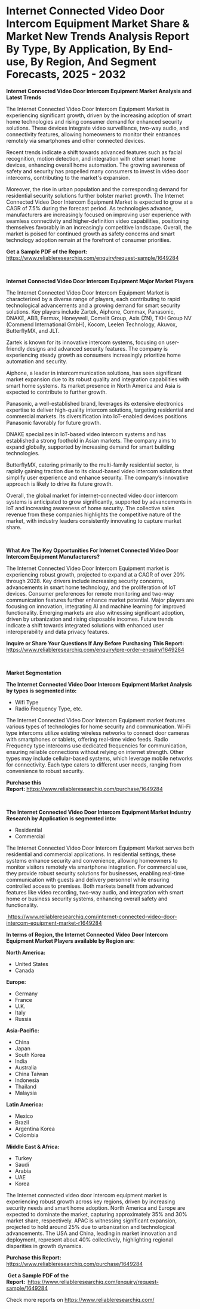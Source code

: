 <p><h1>Internet Connected Video Door Intercom Equipment Market Share & Market New Trends Analysis Report By Type, By Application, By End-use, By Region, And Segment Forecasts, 2025 - 2032</h1></p><p><strong>Internet Connected Video Door Intercom Equipment Market Analysis and Latest Trends</strong></p>
<p><p>The Internet Connected Video Door Intercom Equipment Market is experiencing significant growth, driven by the increasing adoption of smart home technologies and rising consumer demand for enhanced security solutions. These devices integrate video surveillance, two-way audio, and connectivity features, allowing homeowners to monitor their entrances remotely via smartphones and other connected devices. </p><p>Recent trends indicate a shift towards advanced features such as facial recognition, motion detection, and integration with other smart home devices, enhancing overall home automation. The growing awareness of safety and security has propelled many consumers to invest in video door intercoms, contributing to the market's expansion. </p><p>Moreover, the rise in urban population and the corresponding demand for residential security solutions further bolster market growth. The Internet Connected Video Door Intercom Equipment Market is expected to grow at a CAGR of 7.5% during the forecast period. As technologies advance, manufacturers are increasingly focused on improving user experience with seamless connectivity and higher-definition video capabilities, positioning themselves favorably in an increasingly competitive landscape. Overall, the market is poised for continued growth as safety concerns and smart technology adoption remain at the forefront of consumer priorities.</p></p>
<p><strong>Get a Sample PDF of the Report:&nbsp;</strong> <a href="https://www.reliableresearchiq.com/enquiry/request-sample/1649284?utm_campaign=2739&utm_medium=2&utm_source=Github&utm_content=ia&utm_term=26032025&utm_id=internet-connected-video-door-intercom-equipment">https://www.reliableresearchiq.com/enquiry/request-sample/1649284</a></p>
<p>&nbsp;</p>
<p><strong>Internet Connected Video Door Intercom Equipment Major Market Players</strong></p>
<p><p>The Internet Connected Video Door Intercom Equipment Market is characterized by a diverse range of players, each contributing to rapid technological advancements and a growing demand for smart security solutions. Key players include Zartek, Aiphone, Commax, Panasonic, DNAKE, ABB, Fermax, Honeywell, Comelit Group, Axis (ZN), TKH Group NV (Commend International GmbH), Kocom, Leelen Technology, Akuvox, ButterflyMX, and JLT.</p><p>Zartek is known for its innovative intercom systems, focusing on user-friendly designs and advanced security features. The company is experiencing steady growth as consumers increasingly prioritize home automation and security.</p><p>Aiphone, a leader in intercommunication solutions, has seen significant market expansion due to its robust quality and integration capabilities with smart home systems. Its market presence in North America and Asia is expected to contribute to further growth.</p><p>Panasonic, a well-established brand, leverages its extensive electronics expertise to deliver high-quality intercom solutions, targeting residential and commercial markets. Its diversification into IoT-enabled devices positions Panasonic favorably for future growth.</p><p>DNAKE specializes in IoT-based video intercom systems and has established a strong foothold in Asian markets. The company aims to expand globally, supported by increasing demand for smart building technologies.</p><p>ButterflyMX, catering primarily to the multi-family residential sector, is rapidly gaining traction due to its cloud-based video intercom solutions that simplify user experience and enhance security. The company’s innovative approach is likely to drive its future growth.</p><p>Overall, the global market for internet-connected video door intercom systems is anticipated to grow significantly, supported by advancements in IoT and increasing awareness of home security. The collective sales revenue from these companies highlights the competitive nature of the market, with industry leaders consistently innovating to capture market share.</p></p>
<p>&nbsp;</p>
<p><strong>What Are The Key Opportunities For Internet Connected Video Door Intercom Equipment Manufacturers?</strong></p>
<p><p>The Internet Connected Video Door Intercom Equipment market is experiencing robust growth, projected to expand at a CAGR of over 20% through 2028. Key drivers include increasing security concerns, advancements in smart home technology, and the proliferation of IoT devices. Consumer preferences for remote monitoring and two-way communication features further enhance market potential. Major players are focusing on innovation, integrating AI and machine learning for improved functionality. Emerging markets are also witnessing significant adoption, driven by urbanization and rising disposable incomes. Future trends indicate a shift towards integrated solutions with enhanced user interoperability and data privacy features.</p></p>
<p><strong>Inquire or Share Your Questions If Any Before Purchasing This Report:</strong> <a href="https://www.reliableresearchiq.com/enquiry/pre-order-enquiry/1649284?utm_campaign=2739&utm_medium=2&utm_source=Github&utm_content=ia&utm_term=26032025&utm_id=internet-connected-video-door-intercom-equipment">https://www.reliableresearchiq.com/enquiry/pre-order-enquiry/1649284</a></p>
<p>&nbsp;</p>
<p><strong>Market Segmentation</strong></p>
<p><strong>The Internet Connected Video Door Intercom Equipment Market Analysis by types is segmented into:</strong></p>
<p><ul><li>Wifi Type</li><li>Radio Frequency Type, etc.</li></ul></p>
<p><p>The Internet Connected Video Door Intercom Equipment market features various types of technologies for home security and communication. Wi-Fi type intercoms utilize existing wireless networks to connect door cameras with smartphones or tablets, offering real-time video feeds. Radio Frequency type intercoms use dedicated frequencies for communication, ensuring reliable connections without relying on internet strength. Other types may include cellular-based systems, which leverage mobile networks for connectivity. Each type caters to different user needs, ranging from convenience to robust security.</p></p>
<p><strong>Purchase this Report:&nbsp;</strong><a href="https://www.reliableresearchiq.com/purchase/1649284?utm_campaign=2739&utm_medium=2&utm_source=Github&utm_content=ia&utm_term=26032025&utm_id=internet-connected-video-door-intercom-equipment">https://www.reliableresearchiq.com/purchase/1649284</a></p>
<p>&nbsp;</p>
<p><strong>The Internet Connected Video Door Intercom Equipment Market Industry Research by Application is segmented into:</strong></p>
<p><ul><li>Residential</li><li>Commercial</li></ul></p>
<p><p>The Internet Connected Video Door Intercom Equipment Market serves both residential and commercial applications. In residential settings, these systems enhance security and convenience, allowing homeowners to monitor visitors remotely via smartphone integration. For commercial use, they provide robust security solutions for businesses, enabling real-time communication with guests and delivery personnel while ensuring controlled access to premises. Both markets benefit from advanced features like video recording, two-way audio, and integration with smart home or business security systems, enhancing overall safety and functionality.</p></p>
<p><a href="https://www.reliableresearchiq.com/internet-connected-video-door-intercom-equipment-market-r1649284?utm_campaign=2739&utm_medium=2&utm_source=Github&utm_content=ia&utm_term=26032025&utm_id=internet-connected-video-door-intercom-equipment">&nbsp;https://www.reliableresearchiq.com/internet-connected-video-door-intercom-equipment-market-r1649284</a></p>
<p><strong>In terms of Region, the Internet Connected Video Door Intercom Equipment Market Players available by Region are:</strong></p>
<p>
    <p> <strong> North America: </strong>
        <ul>
            <li>United States</li>
            <li>Canada</li>
        </ul>
        </p> 
    <p> <strong> Europe: </strong>
        <ul>
            <li>Germany</li>
            <li>France</li>
            <li>U.K.</li>
            <li>Italy</li>
            <li>Russia</li>
        </ul>
        </p> 
    <p> <strong> Asia-Pacific: </strong>
        <ul>
            <li>China</li>
            <li>Japan</li>
            <li>South Korea</li>
            <li>India</li>
            <li>Australia</li>
            <li>China Taiwan</li>
            <li>Indonesia</li>
            <li>Thailand</li>
            <li>Malaysia</li>
        </ul>
        </p> 
    <p> <strong> Latin America: </strong>
        <ul>
            <li>Mexico</li>
            <li>Brazil</li>
            <li>Argentina Korea</li>
            <li>Colombia</li>
        </ul>
        </p> 
    <p> <strong> Middle East & Africa: </strong>
        <ul>
            <li>Turkey</li>
            <li>Saudi</li>
            <li>Arabia</li>
            <li>UAE</li>
            <li>Korea</li>
        </ul>
    </p>
    </p>
<p><p>The Internet connected video door intercom equipment market is experiencing robust growth across key regions, driven by increasing security needs and smart home adoption. North America and Europe are expected to dominate the market, capturing approximately 35% and 30% market share, respectively. APAC is witnessing significant expansion, projected to hold around 25% due to urbanization and technological advancements. The USA and China, leading in market innovation and deployment, represent about 40% collectively, highlighting regional disparities in growth dynamics.</p></p>
<p><strong>Purchase this Report: </strong><a href="https://www.reliableresearchiq.com/purchase/1649284?utm_campaign=2739&utm_medium=2&utm_source=Github&utm_content=ia&utm_term=26032025&utm_id=internet-connected-video-door-intercom-equipment">https://www.reliableresearchiq.com/purchase/1649284</a></p>
<p>&nbsp;<strong>Get a Sample PDF of the Report:&nbsp;&nbsp;</strong><a href="https://www.reliableresearchiq.com/enquiry/request-sample/1649284?utm_campaign=2739&utm_medium=2&utm_source=Github&utm_content=ia&utm_term=26032025&utm_id=internet-connected-video-door-intercom-equipment">https://www.reliableresearchiq.com/enquiry/request-sample/1649284</a></p>
<p><strong></strong></p>
<p>Check more reports on <a href="https://www.reliableresearchiq.com/?utm_campaign=2739&utm_medium=2&utm_source=Github&utm_content=ia&utm_term=26032025&utm_id=internet-connected-video-door-intercom-equipment">https://www.reliableresearchiq.com/</a></p>